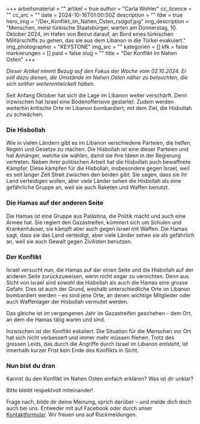 +++
arbeitsmaterial = ""
artikel = true
author = "Carla Wohler"
cc_licence = ""
cc_src = ""
date = 2024-10-16T01:00:00Z
description = ""
fdw = true
hero_img = "/Der_Konflikt_im_Nahen_Osten_rsdgof.jpg"
img_description = "Menschen, meist türkische Staatsbürger, warten am Donnerstag, 10. Oktober 2024, im Hafen von Beirut darauf, an Bord eines türkischen Militärschiffs zu gehen, das sie aus dem Libanon in die Türkei evakuiert."
img_photographer = "KEYSTONE"
img_src = ""
kategorien = []
kfk = false
markierungen = []
paid = false
slug = ""
title = "Der Konflikt im Nahen Osten"
+++

_Dieser Artikel nimmt Bezug auf den Fokus der Woche vom 02.10.2024. Er soll dazu dienen, die Umstände im Nahen Osten näher zu beleuchten, die sich seither weiterentwickelt haben._

Seit Anfang Oktober hat sich die Lage im Libanon weiter verschärft. Denn inzwischen hat Israel eine Bodenoffensive gestartet. Zudem werden weiterhin kritische Orte im Libanon bombardiert, mit dem Ziel, die Hisbollah zu schwächen.

### Die Hisbollah

Wie in vielen Ländern gibt es im Libanon verschiedene Parteien, die helfen, Regeln und Gesetze zu machen. Die Hisbollah ist eine dieser Parteien und hat Anhänger, welche sie wählen, damit sie ihre Ideen in der Regierung vertreten.
Neben ihrer politischen Arbeit hat die Hisbollah auch bewaffnete Kämpfer. Diese kämpfen für die Hisbollah, insbesondere gegen Israel, weil es seit langer Zeit Streit zwischen den beiden gibt. Sie sagen, dass sie ihr Land verteidigen wollen, aber viele Länder sehen die Hisbollah als eine gefährliche Gruppe an, weil sie auch Raketen und Waffen benutzt.

### Die Hamas auf der anderen Seite

Die Hamas ist eine Gruppe aus Palästina, die Politik macht und auch eine Armee hat. Sie regiert den Gazastreifen, kümmert sich um Schulen und Krankenhäuser, sie kämpft aber auch gegen Israel mit Waffen. Die Hamas sagt, dass sie das Land verteidigt, aber viele Länder sehen sie als gefährlich an, weil sie auch Gewalt gegen Zivilisten benutzen.

### Der Konflikt

Israel versucht nun, die Hamas auf der einen Seite und die Hisbollah auf der anderen Seite zurückzuweisen, wenn nicht sogar zu vernichten. Denn aus Sicht von Israel sind sowohl die Hisbollah als auch die Hamas eine grosse Gefahr.
Dies ist auch der Grund, weshalb unterschiedliche Orte im Libanon bombardiert werden – es sind jene Orte, an denen wichtige Mitglieder oder auch Waffenlager der Hisbollah vermutet werden.

Das gleiche ist im vergangenen Jahr im Gazastreifen geschehen – dem Ort, an dem die Hamas tätig waren und sind.

Inzwischen ist der Konflikt eskaliert. Die Situation für die Menschen vor Ort hat sich nicht verbessert und immer mehr müssen fliehen. Trotz des grossen Leids, das durch die Angriffe durch Israel im Libanon entsteht, ist innerhalb kurzer Frist kein Ende des Konflikts in Sicht.

### Nun bist du dran

Kannst du den Konflikt im Nahen Osten einfach erklären?
Was ist dir unklar?

Bitte bleibt respektvoll miteinander!

Frage nach, bilde dir deine Meinung, sprich darüber – und melde dich doch auch bei uns. Entweder mit auf Facebook oder durch unser [Kontaktformular](https://www.chinderzytig.ch/kontakt/). Wir freuen uns auf Rückmeldungen.
